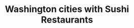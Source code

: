 ---
layout: state
title: Washington cities with Sushi Restaurants
permalink: /washington/
stateAbbr: WA
stateName: Washington

---
